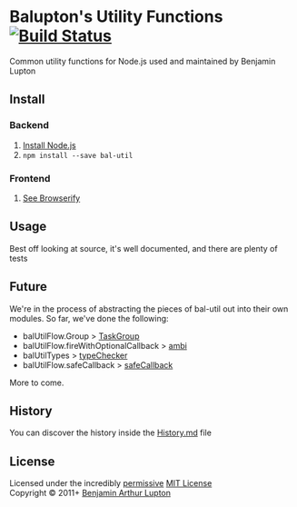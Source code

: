 # Balupton's Utility Functions [![Build Status](https://secure.travis-ci.org/balupton/bal-util.png?branch=master)](http://travis-ci.org/balupton/bal-util)
Common utility functions for Node.js used and maintained by Benjamin Lupton



## Install

### Backend

1. [Install Node.js](http://bevry.me/node/install)
2. `npm install --save bal-util`

### Frontend

1. [See Browserify](http://browserify.org/)



## Usage
Best off looking at source, it's well documented, and there are plenty of tests



## Future
We're in the process of abstracting the pieces of bal-util out into their own modules. So far, we've done the following:

- balUtilFlow.Group > [TaskGroup](https://github.com/bevry/taskgroup)
- balUtilFlow.fireWithOptionalCallback > [ambi](https://github.com/bevry/ambi)
- balUtilTypes > [typeChecker](https://github.com/bevry/typechecker)
- balUtilFlow.safeCallback > [safeCallback](https://github.com/bevry/safecallback)

More to come.



## History
You can discover the history inside the [History.md](https://github.com/balupton/bal-util/blob/master/History.md#files) file



## License
Licensed under the incredibly [permissive](http://en.wikipedia.org/wiki/Permissive_free_software_licence) [MIT License](http://creativecommons.org/licenses/MIT/)
<br/>Copyright © 2011+ [Benjamin Arthur Lupton](http://balupton.com)
